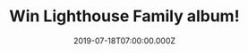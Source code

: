 ---
campaign-uuid: "c-4ce5cb24-7263-416c-b12e-4f07eb139ef5"
type: "Competition"
category: "Music"
date: "2019-07-18T07:00:00.000Z"
end-date: "2019-08-18T07:00:00.000Z"
disable-form: false
is_promoted: false
has_entry_page: true
title: "Win Lighthouse Family album!"
competition-description: "<p>Blue Sky In Your Head is the British duo first album\
  \ in 18 years and it includes a second disc titled Essentials, which contains remastered\
  \ versions of their classic hits. For Blue Sky in Your Head, Lighthouse Family have\
  \ teamed up with original label Polydor, Colin Barlow - the A&R that discovered\
  \ them - and their first manager Keith Armstrong.</p>\n<p>Want to hear it first?\
  \ Click below for a chance to win.</p>\n"
hero-header: "Win Lighthouse Family album!"
terms-confirmation: "N/A"
banner-img: "https://assets.expresslyapp.com/asset-734f7c9c-a189-490b-82fa-e7dffea3d06b.jpg"
logo-left-href: "aaa.nme.com"
logo-left-image: "https://assets.expresslyapp.com/asset-3a778f07-b947-4f11-b07c-6a9de89e6eb4.jpg"
logo-left-title: "NME AAA"
bg-image-hero: "https://assets.expresslyapp.com/asset-3f98ae52-f7fa-4185-8697-4f0722d95f55.jpg"
bg-image-first: "https://assets.expresslyapp.com/asset-6a4acedf-b011-4090-85ab-ba49357967ad.jpg"
section1-content: "<p>Lighthouse Family - Tunde Baiyewu and Paul Tucker - achieved\
  \ fame in the mid-90s with their debut album Ocean Drive. Following their third\
  \ album Whatever Gets You Through the Day in 2001, the band took a break and pursued\
  \ solo projects. They eventually properly reunited in 2016 and were determined to\
  \ make a new record & here they are again with Blue Sky In Your Head.</p>\n<p>Enter\
  \ the form below for a chance to win it now!</p>\n<p>Good luck!</p>\n"
entry-title: "Win Lighthouse Family album!"
entry-content: "<p>Enter the draw to win Lighthouse Family album by completing the\
  \ form below before 23:59 on the 18th of August 2019.</p>\n"
has-winner: false
prize-description: "Lighthouse Family album."
special-conditions: "This competition is also available on: http://club.expressly.io/competitons/lighthouse-family-album"
country-restrictions:
- "GB"
---